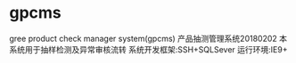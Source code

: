 # gpcms
gree product check manager system(gpcms) 产品抽测管理系统20180202
本系统用于抽样检测及异常审核流转
系统开发框架:SSH+SQLSever
运行环境:IE9+
